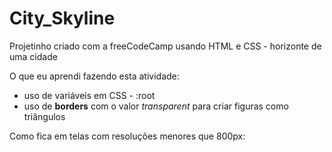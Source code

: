 # City_Skyline
 Projetinho criado com a freeCodeCamp usando HTML e CSS - horizonte de uma cidade
 
 O que eu aprendi fazendo esta atividade:
 - uso de variáveis em CSS - :root
 - uso de <strong>borders</strong> com o valor <i>transparent</i> para criar figuras como triângulos
 
 Como fica em telas com resoluções menores que 800px:
  <img src="https://github.com/ka3ych/City_Skyline/assets/c1.png" alt="">
 
